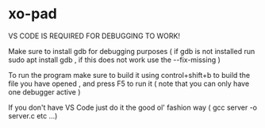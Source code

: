 # xo-pad
VS CODE IS REQUIRED FOR DEBUGGING TO WORK!

Make sure to install gdb for debugging purposes ( if gdb is not installed run sudo apt install gdb , if this
does not work use the --fix-missing )

To run the program make sure to build it using control+shift+b to build the file you have opened , and press F5 to run it ( note that you can only
have one debugger active )

If you don't have VS Code just do it the good ol' fashion way ( gcc server -o server.c etc ...) 